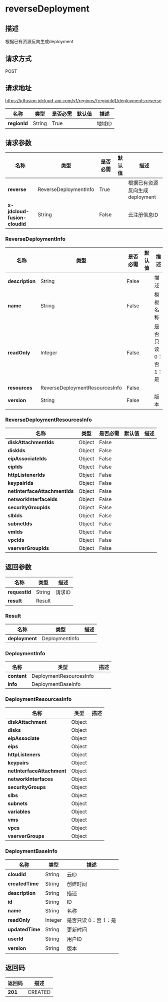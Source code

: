 # reverseDeployment


## 描述
根据已有资源反向生成deployment

## 请求方式
POST

## 请求地址
https://jdfusion.jdcloud-api.com/v1/regions/{regionId}/deployments:reverse

|名称|类型|是否必需|默认值|描述|
|---|---|---|---|---|
|**regionId**|String|True| |地域ID|

## 请求参数
|名称|类型|是否必需|默认值|描述|
|---|---|---|---|---|
|**reverse**|ReverseDeploymentInfo|True| |根据已有资源反向生成deployment|
|**x-jdcloud-fusion-cloudid**|String|False| |云注册信息ID|

### ReverseDeploymentInfo
|名称|类型|是否必需|默认值|描述|
|---|---|---|---|---|
|**description**|String|False| |描述|
|**name**|String|False| |模板名称|
|**readOnly**|Integer|False| |是否只读 0：否 1：是|
|**resources**|ReverseDeploymentResourcesInfo|False| | |
|**version**|String|False| |版本|
### ReverseDeploymentResourcesInfo
|名称|类型|是否必需|默认值|描述|
|---|---|---|---|---|
|**diskAttachmentIds**|Object|False| | |
|**diskIds**|Object|False| | |
|**eipAssociateIds**|Object|False| | |
|**eipIds**|Object|False| | |
|**httpListenerIds**|Object|False| | |
|**keypairIds**|Object|False| | |
|**netInterfaceAttachmentIds**|Object|False| | |
|**networkInterfaceIds**|Object|False| | |
|**securityGroupIds**|Object|False| | |
|**slbIds**|Object|False| | |
|**subnetIds**|Object|False| | |
|**vmIds**|Object|False| | |
|**vpcIds**|Object|False| | |
|**vserverGroupIds**|Object|False| | |

## 返回参数
|名称|类型|描述|
|---|---|---|
|**requestId**|String|请求ID|
|**result**|Result| |

### Result
|名称|类型|描述|
|---|---|---|
|**deployment**|DeploymentInfo| |
### DeploymentInfo
|名称|类型|描述|
|---|---|---|
|**content**|DeploymentResourcesInfo| |
|**info**|DeploymentBaseInfo| |
### DeploymentResourcesInfo
|名称|类型|描述|
|---|---|---|
|**diskAttachment**|Object| |
|**disks**|Object| |
|**eipAssociate**|Object| |
|**eips**|Object| |
|**httpListeners**|Object| |
|**keypairs**|Object| |
|**netInterfaceAttachment**|Object| |
|**networkInterfaces**|Object| |
|**securityGroups**|Object| |
|**slbs**|Object| |
|**subnets**|Object| |
|**variables**|Object| |
|**vms**|Object| |
|**vpcs**|Object| |
|**vserverGroups**|Object| |
### DeploymentBaseInfo
|名称|类型|描述|
|---|---|---|
|**cloudId**|String|云ID|
|**createdTime**|String|创建时间|
|**description**|String|描述|
|**id**|String|ID|
|**name**|String|名称|
|**readOnly**|Integer|是否只读 0：否 1：是|
|**updatedTime**|String|更新时间|
|**userId**|String|用户ID|
|**version**|String|版本|

## 返回码
|返回码|描述|
|---|---|
|**201**|CREATED|
